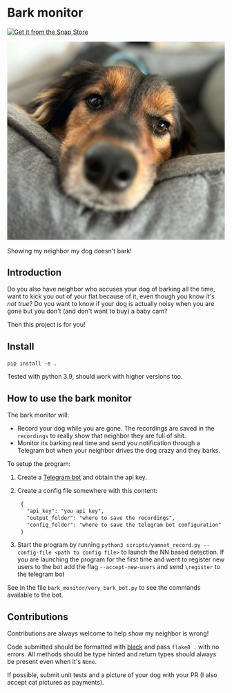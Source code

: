 # Bark monitor

[![Get it from the Snap Store](https://snapcraft.io/static/images/badges/en/snap-store-black.svg)](https://snapcraft.io/bark-monitor)

![](images/watson.jpg)

Showing my neighbor my dog doesn't bark!

## Introduction

Do you also have neighbor who accuses your dog of barking all the time, want to kick you out of your flat because of it, even though you know _it's not true_?
Do you want to know if your dog is actually noisy when you are gone but you don't (and don't want to buy) a baby cam?

Then this project is for you!

## Install

`pip install -e .`

Tested with python 3.9, should work with higher versions too.

## How to use the bark monitor

The bark monitor will:

* Record your dog while you are gone.
  The recordings are saved in the `recordings` to really show that neighbor they are full of shit.
* Monitor its barking real time and send you notification through a Telegram bot when your neighbor drives the dog crazy and they barks.

To setup the program:

1. Create a [Telegram bot](https://www.rowy.io/blog/create-telegram-bot) and obtain the api key.
2. Create a config file somewhere with this content:

   ```
    {
      "api_key": "you api key",
      "output_folder": "where to save the recordings",
      "config_folder": "where to save the telegram bot configuration"
    }

    ```

3. Start the program by running `python3 scripts/yamnet_record.py --config-file <path to config file>` to launch the NN based detection.
   If you are launching the program for the first time and went to register new users to the bot add the flag `--accept-new-users` and send `\register` to the telegram bot

See in the file `bark_monitor/very_bark_bot.py` to see the commands available to the bot.

## Contributions

Contributions are always welcome to help show my neighbor is wrong!

Code submitted should be formatted with [black](https://pypi.org/project/black/) and pass `flake8 .` with no errors.
All methods should be type hinted and return types should always be present even when it's `None`.

If possible, submit unit tests and a picture of your dog with your PR (I also accept cat pictures as payments).
